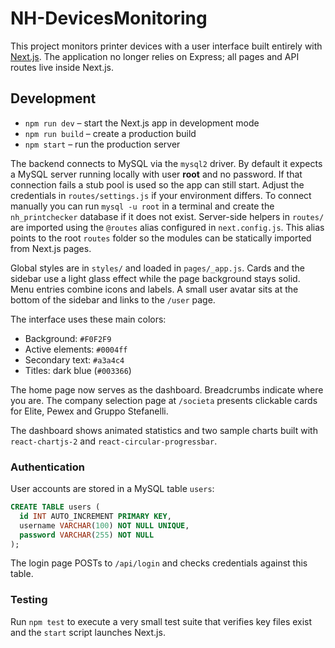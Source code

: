 # NH-DevicesMonitoring

This project monitors printer devices with a user interface built entirely with [Next.js](https://nextjs.org/). The application no longer relies on Express; all pages and API routes live inside Next.js.

## Development

- `npm run dev` – start the Next.js app in development mode
- `npm run build` – create a production build
- `npm start` – run the production server

The backend connects to MySQL via the `mysql2` driver. By default it
expects a MySQL server running locally with user **root** and no
password. If that connection fails a stub pool is used so the app can
still start. Adjust the credentials in `routes/settings.js` if your
environment differs.
To connect manually you can run `mysql -u root` in a terminal and
create the `nh_printchecker` database if it does not exist.
Server-side helpers in `routes/` are imported using the `@routes` alias configured in `next.config.js`. This alias points to the root `routes` folder so the modules can be statically imported from Next.js pages.

Global styles are in `styles/` and loaded in `pages/_app.js`. Cards and the sidebar use a light glass effect while the page background stays solid. Menu entries combine icons and labels. A small user avatar sits at the bottom of the sidebar and links to the `/user` page.

The interface uses these main colors:

- Background: `#F0F2F9`
- Active elements: `#0004ff`
- Secondary text: `#a3a4c4`
- Titles: dark blue (`#003366`)

The home page now serves as the dashboard. Breadcrumbs indicate where you are. The company selection page at `/societa` presents clickable cards for Elite, Pewex and Gruppo Stefanelli.

The dashboard shows animated statistics and two sample charts built with
`react-chartjs-2` and `react-circular-progressbar`.

### Authentication

User accounts are stored in a MySQL table `users`:

```sql
CREATE TABLE users (
  id INT AUTO_INCREMENT PRIMARY KEY,
  username VARCHAR(100) NOT NULL UNIQUE,
  password VARCHAR(255) NOT NULL
);
```

The login page POSTs to `/api/login` and checks credentials against this table.

### Testing

Run `npm test` to execute a very small test suite that verifies key files exist and the `start` script launches Next.js.

